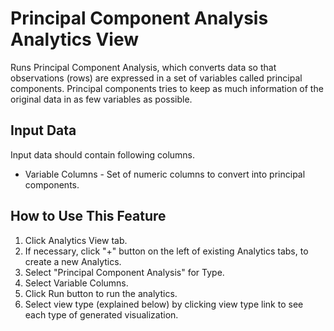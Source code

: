 # Principal Component Analysis Analytics View

Runs Principal Component Analysis, which converts data so that observations (rows) are expressed in a set of variables called principal components.
Principal components tries to keep as much information of the original data in as few variables as possible.

## Input Data
Input data should contain following columns.

  * Variable Columns - Set of numeric columns to convert into principal components.

## How to Use This Feature
1. Click Analytics View tab.
2. If necessary, click "+" button on the left of existing Analytics tabs, to create a new Analytics.
3. Select "Principal Component Analysis" for Type.
4. Select Variable Columns.
5. Click Run button to run the analytics.
6. Select view type (explained below) by clicking view type link to see each type of generated visualization.


